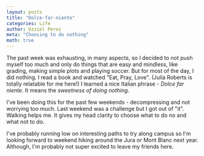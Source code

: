 ```yaml
---
layout: posts
title: "Dolce-far-niente"
categories: Life
author: Uzziel Perez
meta: "Choosing to do nothing"
math: true
---
```


The past week was exhausting, in many aspects, so I decided to not push myself too much and only do things that are easy and mindless, like grading, making simple plots and playing soccer. But for most of the day, I did nothing. I read a book and watched "Eat, Pray, Love". (Julia Roberts is totally relatable for me here!) I learned a nice Italian phrase - <em>Dolce far niente</em>. It means the <em>sweetness of doing nothing</em>.

I've been doing this for the past few weekends - decompressing and not worrying too much. Last weekend was a challenge but I got out of "it". Walking helps me. It gives my head clarity to choose what to do no and what not to do.

I've probably running low on interesting paths to try along campus so I'm looking forward to weekend hiking around the Jura or Mont Blanc next year. Although, I'm probably not super excited to leave my friends here.
